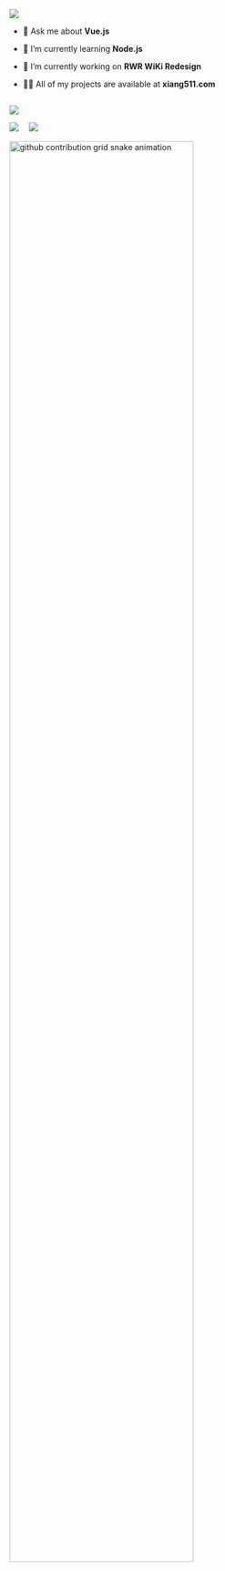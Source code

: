 ![](https://komarev.com/ghpvc/?username=Xiang511&style=for-the-badge&color=41B883) 
- 💬 Ask me about **Vue.js**

- 🌱 I’m currently learning **Node.js**

- 🔭 I’m currently working on **RWR WiKi Redesign**
  
- 👨‍💻 All of my projects are available at **xiang511.com**


##
![](http://github-profile-summary-cards.vercel.app/api/cards/profile-details?username=Xiang511&theme=vue)

![](http://github-profile-summary-cards.vercel.app/api/cards/stats?username=Xiang511&theme=vue)
&ensp;&ensp;![](http://github-profile-summary-cards.vercel.app/api/cards/productive-time?username=Xiang511&theme=vue&utcOffset=8)

<picture>
  <source media="(prefers-color-scheme: dark)" srcset="https://raw.githubusercontent.com/Xiang511/snk/output/github-contribution-grid-snake-dark.svg">
  <source media="(prefers-color-scheme: light)" srcset="https://raw.githubusercontent.com/Xiang511/snk/output/github-contribution-grid-snake.svg">
  <img style="width:80%;" alt="github contribution grid snake animation" src="https://raw.githubusercontent.com/Xiang511/Xiang511/output/github-contribution-grid-snake.svg">
</picture>


<!--
![](http://github-profile-summary-cards.vercel.app/api/cards/repos-per-language?username=Xiang511&theme=vue)
&ensp;&ensp;![](http://github-profile-summary-cards.vercel.app/api/cards/most-commit-language?username=Xiang511&theme=vue)



##
![](https://raw.githubusercontent.com/Xiang511/GitHub-Stats-Visualization/master/generated/overview.svg#gh-light-mode-only)
![](https://raw.githubusercontent.com/Xiang511/GitHub-Stats-Visualization/master/generated/languages.svg#gh-light-mode-only)
##
![](https://api.githubtrends.io/user/svg/Xiang511/langs?time_range=one_year&theme=classic)
![](https://api.githubtrends.io/user/svg/Xiang511/repos?time_range=one_year&group=other&theme=classic)
##

![](http://github-profile-summary-cards.vercel.app/api/cards/repos-per-language?username=Xiang511&theme=vue)
&ensp;&ensp;![](http://github-profile-summary-cards.vercel.app/api/cards/most-commit-language?username=Xiang511&theme=vue)

<picture>
  <source media="(prefers-color-scheme: dark)" srcset="https://raw.githubusercontent.com/Xiang511/snk/output/github-contribution-grid-snake-dark.svg">
  <source media="(prefers-color-scheme: light)" srcset="https://raw.githubusercontent.com/Xiang511/snk/output/github-contribution-grid-snake.svg">
  <img style="width:86%;" alt="github contribution grid snake animation" src="https://raw.githubusercontent.com/Xiang511/Xiang511/output/github-contribution-grid-snake.svg">
</picture>





















<!--
### Hi I'm Xiang511</br> 
I'm a university student looking for a future career. Welcome to my GitHub page.<br>
Here, I will share some of my own projects. Feel free to leave your comments and discuss.</br>
> 📃 I’m currently learning Vue.js</br>
> 💬 I'm working towards becoming a front-end engineer.</br>
> 🎈 I’m looking to collaborate on new business ideas.</br>
##
![](http://github-profile-summary-cards.vercel.app/api/cards/profile-details?username=Xiang511&theme=vue)

![](http://github-profile-summary-cards.vercel.app/api/cards/stats?username=Xiang511&theme=vue)
&ensp;&ensp;![](http://github-profile-summary-cards.vercel.app/api/cards/productive-time?username=Xiang511&theme=vue&utcOffset=8)


<!--
![](http://github-profile-summary-cards.vercel.app/api/cards/repos-per-language?username=Xiang511&theme=vue)
&ensp;&ensp;![](http://github-profile-summary-cards.vercel.app/api/cards/most-commit-language?username=Xiang511&theme=vue)



##
![](https://raw.githubusercontent.com/Xiang511/GitHub-Stats-Visualization/master/generated/overview.svg#gh-light-mode-only)
![](https://raw.githubusercontent.com/Xiang511/GitHub-Stats-Visualization/master/generated/languages.svg#gh-light-mode-only)
##
![](https://api.githubtrends.io/user/svg/Xiang511/langs?time_range=one_year&theme=classic)
![](https://api.githubtrends.io/user/svg/Xiang511/repos?time_range=one_year&group=other&theme=classic)
##

![](http://github-profile-summary-cards.vercel.app/api/cards/repos-per-language?username=Xiang511&theme=vue)
&ensp;&ensp;![](http://github-profile-summary-cards.vercel.app/api/cards/most-commit-language?username=Xiang511&theme=vue)

<picture>
  <source media="(prefers-color-scheme: dark)" srcset="https://raw.githubusercontent.com/Xiang511/snk/output/github-contribution-grid-snake-dark.svg">
  <source media="(prefers-color-scheme: light)" srcset="https://raw.githubusercontent.com/Xiang511/snk/output/github-contribution-grid-snake.svg">
  <img style="center;width:86%;" alt="github contribution grid snake animation" src="https://raw.githubusercontent.com/Xiang511/Xiang511/output/github-contribution-grid-snake.svg">
</picture>

-->
<!--
##
![](https://raw.githubusercontent.com/Xiang511/GitHub-Stats-Visualization/master/generated/overview.svg#gh-light-mode-only)
![](https://raw.githubusercontent.com/Xiang511/GitHub-Stats-Visualization/master/generated/languages.svg#gh-light-mode-only)

### Hi I'm Xiang511</br> 
I'm a university student looking for a future career. Welcome to my GitHub page.<br>
Here, I will share some of my own projects. Feel free to leave your comments and discuss.</br>
> 📃 I’m currently learning Vue.js</br>
> 💬 I'm working towards becoming a front-end engineer.</br>
> 🎈 I’m looking to collaborate on new business ideas.</br>
1
##

## ![](https://komarev.com/ghpvc/?username=Xiang511&style=for-the-badge) ![HTML5 Badge](https://img.shields.io/badge/HTML5-E34F26?logo=html5&logoColor=fff&style=for-the-badge) ![CSS3 Badge](https://img.shields.io/badge/CSS3-1572B6?logo=css3&logoColor=fff&style=for-the-badge) ![Vue.js Badge](https://img.shields.io/badge/Vue.js-4FC08D?logo=vuedotjs&logoColor=fff&style=for-the-badge) ![Visual Studio Code Badge](https://img.shields.io/badge/Visual%20Studio%20Code-007ACC?logo=visualstudiocode&logoColor=fff&style=for-the-badge)
<picture>
  <source media="(prefers-color-scheme: dark)" srcset="https://raw.githubusercontent.com/Xiang511/Xiang511/output/github-contribution-grid-snake-dark.svg">
  <source media="(prefers-color-scheme: light)" srcset="https://raw.githubusercontent.com/Xiang511/Xiang511/output/github-contribution-grid-snake.svg">
  <img style="width:86%;" alt="github contribution grid snake animation" src="https://raw.githubusercontent.com/Xiang511/Xiang511/output/github-contribution-grid-snake.svg">
</picture>

### ![](https://komarev.com/ghpvc/?username=Xiang511&style=for-the-badge) ![HTML5 Badge](https://img.shields.io/badge/HTML5-E34F26?logo=html5&logoColor=fff&style=for-the-badge) ![CSS3 Badge](https://img.shields.io/badge/CSS3-1572B6?logo=css3&logoColor=fff&style=for-the-badge) ![Vue.js Badge](https://img.shields.io/badge/Vue.js-4FC08D?logo=vuedotjs&logoColor=fff&style=for-the-badge)
## 📝 Hi I'm Xiang511</br> 
I am currently a university student looking for a future career. Welcome to my GitHub page.<br>
Here, I will share some of my own projects. Feel free to leave your comments and discuss.</br>
> 📃 I’m currently learning Vue.js</br>
> 💬 I'm working towards becoming a front-end engineer.</br>
> 🎈 I’m looking to collaborate on new business ideas.</br>
## 🐍 Github Snk

## 📌 Languages ​​and tools
![HTML5 Badge](https://img.shields.io/badge/HTML5-E34F26?logo=html5&logoColor=fff&style=for-the-badge)
![CSS3 Badge](https://img.shields.io/badge/CSS3-1572B6?logo=css3&logoColor=fff&style=for-the-badge)
![C++ Badge](https://img.shields.io/badge/C%2B%2B-00599C?logo=cplusplus&logoColor=fff&style=for-the-badge)
![C# Badge](https://img.shields.io/badge/C%23-512BD4?logo=csharp&logoColor=fff&style=for-the-badge)
![Python Badge](https://img.shields.io/badge/Python-3776AB?logo=python&logoColor=fff&style=for-the-badge)
![JavaScript Badge](https://img.shields.io/badge/JavaScript-F7DF1E?logo=javascript&logoColor=000&style=for-the-badge)
![Vue.js Badge](https://img.shields.io/badge/Vue.js-4FC08D?logo=vuedotjs&logoColor=fff&style=for-the-badge)<br>
![Unity Badge](https://img.shields.io/badge/Unity-000?logo=unity&logoColor=fff&style=for-the-badge)
![Android Studio Badge](https://img.shields.io/badge/Android%20Studio-3DDC84?logo=androidstudio&logoColor=fff&style=for-the-badge)
![Microsoft SQL Server Badge](https://img.shields.io/badge/Microsoft%20SQL%20Server-CC2927?logo=microsoftsqlserver&logoColor=fff&style=for-the-badge)
![SketchUp Badge](https://img.shields.io/badge/SketchUp-005F9E?logo=sketchup&logoColor=fff&style=for-the-badge)
![](https://komarev.com/ghpvc/?username=Xiang511&style=for-the-badge)<br>
<picture>
  <source media="(prefers-color-scheme: dark)" srcset="https://raw.githubusercontent.com/Xiang511/Xiang511/output/github-contribution-grid-snake-dark.svg">
  <source media="(prefers-color-scheme: light)" srcset="https://raw.githubusercontent.com/Xiang511/Xiang511/output/github-contribution-grid-snake.svg">
  <img style="center;width:86%;" alt="github contribution grid snake animation" src="https://raw.githubusercontent.com/Xiang511/Xiang511/output/github-contribution-grid-snake.svg">
</picture>
![Static Badge](https://img.shields.io/badge/Code-html-red?logo=HTML5)  ![Static Badge](https://img.shields.io/badge/Style-CSS-blueviolet?logo=CSS3) ![Static Badge](https://img.shields.io/badge/Code-Javascript-yellow?logo=javascript) 
  - 📃 I’m currently learning Vue.js</br>
  - 💬 I'm working towards becoming a front-end engineer.</br>
&ensp;&ensp;Hi I'm Xiang511.</br> 

&ensp;&ensp;I am currently a university student looking for a future career. Welcome to my GitHub page.<br>

&ensp;&ensp;Here, I will share some of my own projects. Feel free to leave your comments and discuss.</br></br>
&thinsp;&thinsp;&thinsp;&thinsp;&thinsp;![](https://komarev.com/ghpvc/?username=Xiang511&style=for-the-badge)
-->
<!--
&thinsp;&thinsp;&thinsp;&thinsp;&thinsp;![](https://komarev.com/ghpvc/?username=Xiang511&style=for-the-badge)
![](http://github-profile-summary-cards.vercel.app/api/cards/repos-per-language?username=Xiang511&theme=vue)
![](http://github-profile-summary-cards.vercel.app/api/cards/most-commit-language?username=Xiang511&theme=vue)

![Static Badge](https://img.shields.io/badge/Code-html-red?logo=HTML5)
![Static Badge](https://img.shields.io/badge/Style-CSS-blueviolet?logo=CSS3)
![Static Badge](https://img.shields.io/badge/Code-Javascript-yellow?logo=javascript)
![Static Badge](https://img.shields.io/badge/Code-html-red?logo=HTML5)
![Static Badge](https://img.shields.io/badge/Style-CSS-blueviolet?logo=CSS3)
![Static Badge](https://img.shields.io/badge/Code-Javascript-yellow?logo=javascript)
![Static Badge](https://img.shields.io/badge/Code-C%2B%2B-blue?logo=C%2B%2B)
![Static Badge](https://img.shields.io/badge/Code-C%23-blue?logo=Csharp)
![Static Badge](https://img.shields.io/badge/Code-Python-blue?logo=python)</br></br>
![Static Badge](https://img.shields.io/badge/Gaming-Unity-blue?logo=unity)
![Static Badge](https://img.shields.io/badge/Database-Microsoft%20SQL%20Server-red?logo=Microsoft%20SQL%20Server)
![Static Badge](https://img.shields.io/badge/Tools-AndroidStudio-goldenrod?logo=Android%20Studio)
![Static Badge](https://img.shields.io/badge/Tools-MATLAB-blue?logo=MATLAB)
![Static Badge](https://img.shields.io/badge/3Dmodeling-Sketchup-blueviolet?logo=sketchup)</br></br>
## Connect with me
<a href="https://www.instagram.com/li_siung0511/">
<img align="left" src="https://raw.githubusercontent.com/deepajarout/deepajarout/main/5296765_camera_instagram_instagram logo_icon.png" alt="deepa Jarout| Instagram" width="35px" style="max-width: 100%;"></a>
<a href="mailto:toby91511@gmail.com">
<img align="left" src="https://raw.githubusercontent.com/deepajarout/deepajarout/main/2993691_brand_brands_gmail_logo_logos_icon.png" alt="deepa jarout | Gmail" width="35px" style="max-width: 100%;"></a>
<a href="https://www.youtube.com/channel/UCtAxCIf38gTsmMxWTVACiqg"><img align="left" src="https://raw.githubusercontent.com/deepajarout/deepajarout/main/5296521_play_video_vlog_youtube_youtube logo_icon.png" alt="deepa Jarout| Youtube" width="35px" style="max-width: 100%;"></a></br>
-->
